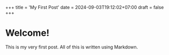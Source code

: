 +++
title = 'My First Post'
date = 2024-09-03T19:12:02+07:00
draft = false
+++
# Welcome!

This is my very first post. All of this is written using Markdown.